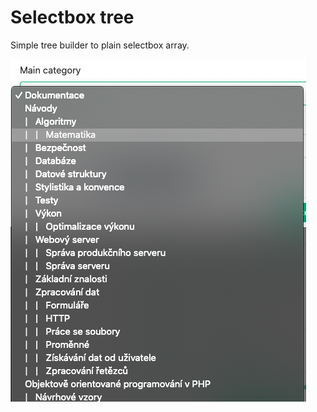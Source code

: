 Selectbox tree
==============

Simple tree builder to plain selectbox array.

![Sample selectbox view](doc/selectbox-design.png)
